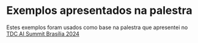 # Exemplos apresentados na palestra
Estes exemplos foram usados como base na palestra que apresentei no [TDC AI Summit Brasília 2024](https://thedevconf.com/tdc/2024/summit-brasilia/)

